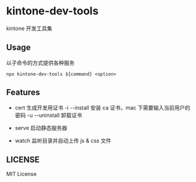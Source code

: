 # kintone-dev-tools

kintone 开发工具集

## Usage

以子命令的方式提供各种服务

```
npx kintone-dev-tools ${command} <option>
```

## Features

- cert
  生成开发用证书
  -i --install 安装 ca 证书，mac 下需要输入当前用户的密码
  -u --uninstall 卸载证书

- serve <source>
  启动静态服务器

- watch <source>
  监听目录并自动上传 js & css 文件

## LICENSE

MIT License
